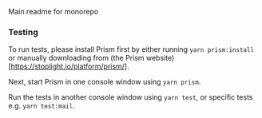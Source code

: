 Main readme for monorepo

### Testing
To run tests, please install Prism first by either running `yarn prism:install` or manually downloading from (the Prism website)[https://stoplight.io/platform/prism/].

Next, start Prism in one console window using `yarn prism`.

Run the tests in another console window using `yarn test`, or specific tests e.g. `yarn test:mail`.
